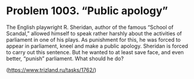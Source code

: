 # Problem 1003. “Public apology”

The English playwright R. Sheridan, author of the famous “School of Scandal,” allowed himself to speak rather harshly about the activities of parliament in one of his plays. As punishment for this, he was forced to appear in parliament, kneel and make a public apology. Sheridan is forced to carry out this sentence. But he wanted to at least save face, and even better, “punish” parliament. What should he do?

(https://www.trizland.ru/tasks/1762/)
